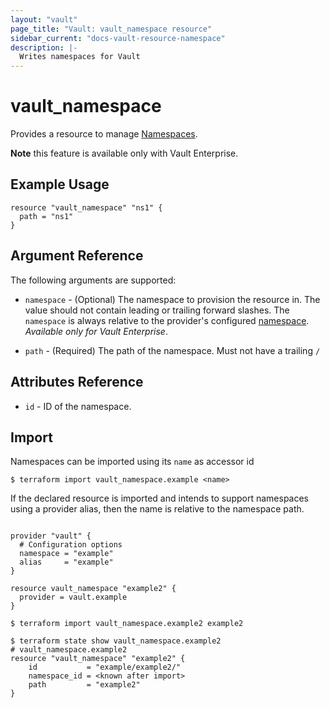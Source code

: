 ```yaml
---
layout: "vault"
page_title: "Vault: vault_namespace resource"
sidebar_current: "docs-vault-resource-namespace"
description: |-
  Writes namespaces for Vault
---
```


# vault\_namespace

Provides a resource to manage [Namespaces](https://www.vaultproject.io/docs/enterprise/namespaces/index.html).

**Note** this feature is available only with Vault Enterprise.

## Example Usage

```hcl
resource "vault_namespace" "ns1" {
  path = "ns1"
}
```

## Argument Reference

The following arguments are supported:

* `namespace` - (Optional) The namespace to provision the resource in.
  The value should not contain leading or trailing forward slashes.
  The `namespace` is always relative to the provider's configured [namespace](../index.html#namespace).
   *Available only for Vault Enterprise*.

* `path` - (Required) The path of the namespace. Must not have a trailing `/`

## Attributes Reference

* `id` - ID of the namespace.

## Import

Namespaces can be imported using its `name` as accessor id

```
$ terraform import vault_namespace.example <name>
```

If the declared resource is imported and intends to support namespaces using a provider alias, then the name is relative to the namespace path.

```

provider "vault" {
  # Configuration options
  namespace = "example"
  alias     = "example"
}

resource vault_namespace "example2" {
  provider = vault.example
}

$ terraform import vault_namespace.example2 example2

$ terraform state show vault_namespace.example2
# vault_namespace.example2
resource "vault_namespace" "example2" {
    id           = "example/example2/"
    namespace_id = <known after import>
    path         = "example2"
}
```
